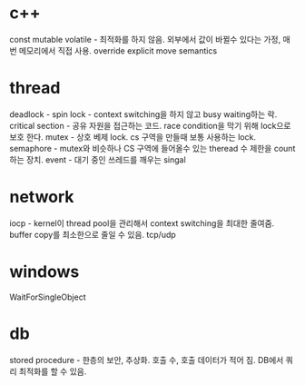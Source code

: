 
# c++
const
mutable
volatile - 최적화를 하지 않음. 외부에서 값이 바뀔수 있다는 가정, 매번 메모리에서 직접 사용.
override
explicit
move semantics

# thread
deadlock - 
spin lock - context switching을 하지 않고 busy waiting하는 락.
critical section - 공유 자원을 접근하는 코드. race condition을 막기 위해 lock으로 보호 한다.
mutex - 상호 베제 lock. cs 구역을 만들때 보통 사용하는 lock.
semaphore - mutex와 비슷하나 CS 구역에 들어올수 있는 theread 수 제한을 count 하는 장치.
event -  대기 중인 쓰레드를 깨우는 singal

# network
iocp - kernel이 thread pool을 관리해서 context switching을 최대한 줄여줌. buffer copy를 최소한으로 줄일 수 있음.
tcp/udp


# windows
WaitForSingleObject

# db
stored procedure -  한층의 보안, 추상화. 호출 수, 호출 데이터가 적어 짐. DB에서 쿼리 최적화를 할 수 있음.
